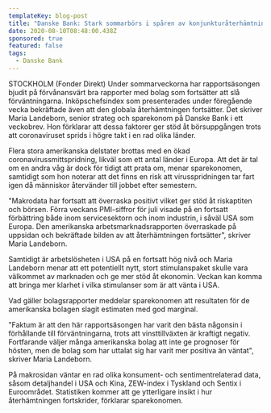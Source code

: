 ```yaml
---
templateKey: blog-post
title: "Danske Bank: Stark sommarbörs i spåren av konjunkturåterhämtning - Landeborn"
date: 2020-08-10T08:48:00.438Z
sponsored: true
featured: false
tags:
  - Danske Bank
---
```

STOCKHOLM (Fonder Direkt) Under sommarveckorna har rapportsäsongen bjudit på förvånansvärt bra rapporter med bolag som fortsätter att slå förväntningarna. Inköpschefsindex som presenterades under föregående vecka bekräftade även att den globala återhämtningen fortsätter. Det skriver Maria Landeborn, senior strateg och sparekonom på Danske Bank i ett veckobrev. Hon förklarar att dessa faktorer ger stöd åt börsuppgången trots att coronaviruset sprids i högre takt i en rad olika länder.

Flera stora amerikanska delstater brottas med en ökad coronavirussmittspridning, likväl som ett antal länder i Europa. Att det är tal om en andra våg är dock för tidigt att prata om, menar sparekonomen, samtidigt som hon noterar att det finns en risk att virusspridningen tar fart igen då människor återvänder till jobbet efter semestern.

"Makrodata har fortsatt att överraska positivt vilket ger stöd åt riskaptiten och börsen. Förra veckans PMI-siffror för juli visade på en fortsatt förbättring både inom servicesektorn och inom industrin, i såväl USA som Europa. Den amerikanska arbetsmarknadsrapporten överraskade på uppsidan och bekräftade bilden av att återhämtningen fortsätter", skriver Maria Landeborn.

Samtidigt är arbetslösheten i USA på en fortsatt hög nivå och Maria Landeborn menar att ett potentiellt nytt, stort stimulanspaket skulle vara välkommet av marknaden och ge mer stöd åt ekonomin. Veckan kan komma att bringa mer klarhet i vilka stimulanser som är att vänta i USA.

Vad gäller bolagsrapporter meddelar sparekonomen att resultaten för de amerikanska bolagen slagit estimaten med god marginal.

"Faktum är att den här rapportsäsongen har varit den bästa någonsin i förhållande till förväntningarna, trots att vinsttillväxten är kraftigt negativ. Fortfarande väljer många amerikanska bolag att inte ge prognoser för hösten, men de bolag som har uttalat sig har varit mer positiva än väntat", skriver Maria Landeborn.

På makrosidan väntar en rad olika konsument- och sentimentrelaterad data, såsom detaljhandel i USA och Kina, ZEW-index i Tyskland och Sentix i Euroområdet. Statistiken kommer att ge ytterligare insikt i hur återhämtningen fortskrider, förklarar sparekonomen.
